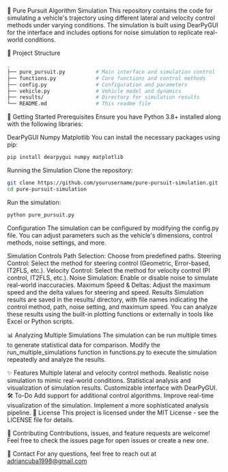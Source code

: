 🚜 Pure Pursuit Algorithm Simulation
This repository contains the code for simulating a vehicle's trajectory using different lateral and velocity control methods under varying conditions. The simulation is built using DearPyGUI for the interface and includes options for noise simulation to replicate real-world conditions.

📂 Project Structure
```bash
.
├── pure_pursuit.py          # Main interface and simulation control
├── functions.py             # Core functions and control methods
├── config.py                # Configuration and parameters
├── vehicle.py               # Vehicle model and dynamics
├── results/                 # Directory for simulation results
└── README.md                # This readme file
```
🚀 Getting Started
Prerequisites
Ensure you have Python 3.8+ installed along with the following libraries:

DearPyGUI
Numpy
Matplotlib
You can install the necessary packages using pip:

```bash
pip install dearpygui numpy matplotlib
```
Running the Simulation
Clone the repository:

```bash
git clone https://github.com/yourusername/pure-pursuit-simulation.git
cd pure-pursuit-simulation
```
Run the simulation:

```bash
python pure_pursuit.py
```
Configuration
The simulation can be configured by modifying the config.py file. You can adjust parameters such as the vehicle's dimensions, control methods, noise settings, and more.

Simulation Controls
Path Selection: Choose from predefined paths.
Steering Control: Select the method for steering control (Geometric, Error-based, IT2FLS, etc.).
Velocity Control: Select the method for velocity control (PI control, IT2FLS, etc.).
Noise Simulation: Enable or disable noise to simulate real-world inaccuracies.
Maximum Speed & Deltas: Adjust the maximum speed and the delta values for steering and speed.
Results
Simulation results are saved in the results/ directory, with file names indicating the control method, path, noise setting, and maximum speed. You can analyze these results using the built-in plotting functions or externally in tools like Excel or Python scripts.

📊 Analyzing Multiple Simulations
The simulation can be run multiple times to generate statistical data for comparison. Modify the run_multiple_simulations function in functions.py to execute the simulation repeatedly and analyze the results.

✨ Features
Multiple lateral and velocity control methods.
Realistic noise simulation to mimic real-world conditions.
Statistical analysis and visualization of simulation results.
Customizable interface with DearPyGUI.
🛠️ To-Do
 Add support for additional control algorithms.
 Improve real-time visualization of the simulation.
 Implement a more sophisticated analysis pipeline.
📝 License
This project is licensed under the MIT License - see the LICENSE file for details.

🤝 Contributing
Contributions, issues, and feature requests are welcome! Feel free to check the issues page for open issues or create a new one.

📧 Contact
For any questions, feel free to reach out at adriancuba1998@gmail.com